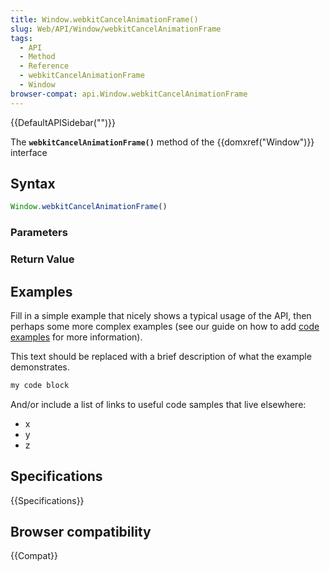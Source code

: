 ```yaml
---
title: Window.webkitCancelAnimationFrame()
slug: Web/API/Window/webkitCancelAnimationFrame
tags:
  - API
  - Method
  - Reference
  - webkitCancelAnimationFrame
  - Window
browser-compat: api.Window.webkitCancelAnimationFrame
---
```

{{DefaultAPISidebar("")}}

The **`webkitCancelAnimationFrame()`** method of the {{domxref("Window")}} interface 

## Syntax

```js
Window.webkitCancelAnimationFrame()
```

### Parameters



### Return Value



## Examples

Fill in a simple example that nicely shows a typical usage of the API, then perhaps some more complex examples (see our guide on how to add [code examples](/en-US/docs/MDN/Contribute/Structures/Code_examples) for more information).

This text should be replaced with a brief description of what the example demonstrates.

```js
my code block
```

And/or include a list of links to useful code samples that live elsewhere:

*   x
*   y
*   z

## Specifications

{{Specifications}}

## Browser compatibility

{{Compat}}

